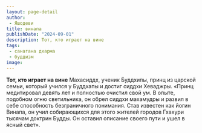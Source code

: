 ```yaml
---
layout: page-detail
author:
 - Яшодеви
title: винапа
publishDate: "2024-09-01"
description: Тот, кто играет на вине
tags:
 - санатана дхарма
 - буддизм
image: 
---
```


__Тот, кто играет на вине__
Махасиддх, ученик Буддхипы, принц из царской семьи, который учился у Буддхапы и достиг сиддхи Хеваджры.
	«Принц медитировал девять лет и полностью очистил свой ум. В опыте, подобном огню светильника, он обрел сиддхи махамудры и развил в себе способность безграничного понимания. Став известен как йогин Винапа, он учил собирающихся для этого жителей городов Гхахуpи тысячам доктрин Будды. Он оставил описание своего пути и ушел в ясный свет».

